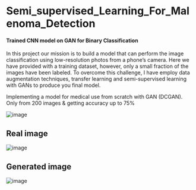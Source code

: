 # Semi_supervised_Learning_For_Malenoma_Detection
#### Trained CNN model on GAN for Binary Classification

In this project our mission is to build a model that can perform the image classification using low-resolution photos from a phone’s camera. Here we have provided with a training dataset, however, only a small fraction of the images have been labeled. To overcome this challenge, I have employ data augmentation techniques, transfer learning and semi-supervised learning with GANs to produce you final model.

Implementing a model for medical use from scratch with GAN (DCGAN).
Only from 200 images & getting accuracy up to 75%

![image](https://user-images.githubusercontent.com/35486320/170443835-40bc0138-2b0c-4ca9-95c8-7afc91758307.png)

## Real image

![image](https://user-images.githubusercontent.com/35486320/170443894-fa559899-0b81-45de-b999-932cd97f4d7c.png)


## Generated image

![image](https://user-images.githubusercontent.com/35486320/170443957-461f0442-e41e-4689-87f0-e6ea90a3b6c0.png)
